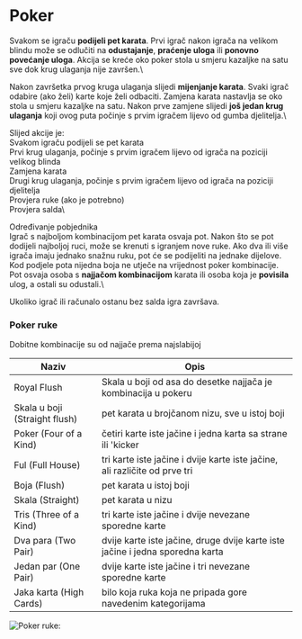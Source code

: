 # Poker

Svakom se igraču **podijeli pet karata**. Prvi igrač nakon igrača na velikom blindu može se odlučiti na **odustajanje**, **praćenje uloga** ili **ponovno povećanje uloga**. Akcija se kreće oko poker stola u smjeru kazaljke na satu sve dok krug ulaganja nije završen.\

Nakon završetka prvog kruga ulaganja slijedi **mijenjanje karata**. Svaki igrač odabire (ako želi) karte koje želi odbaciti. Zamjena karata nastavlja se oko stola u smjeru kazaljke na satu. Nakon prve zamjene slijedi **još jedan krug ulaganja** koji ovog puta počinje s prvim igračem lijevo od gumba djelitelja.\ 

Slijed akcije je:\
Svakom igraču podijeli se pet karata\
Prvi krug ulaganja, počinje s prvim igračem lijevo od igrača na poziciji velikog blinda\
Zamjena karata\
Drugi krug ulaganja, počinje s prvim igračem lijevo od igrača na poziciji djelitelja\
Provjera ruke (ako je potrebno)\
Provjera salda\

Određivanje pobjednika\
Igrač s najboljom kombinacijom pet karata osvaja pot. Nakon što se pot dodijeli najboljoj ruci, može se krenuti s igranjem nove ruke.
Ako dva ili više igrača imaju jednako snažnu ruku, pot će se podijeliti na jednake dijelove. Kod podjele pota nijedna boja ne utječe na vrijednost poker kombinacije. Pot osvaja osoba s **najjačom kombinacijom** karata ili osoba koja je **povisila** ulog, a ostali su odustali.\

Ukoliko igrač ili računalo ostanu bez salda igra završava.

### Poker ruke

Dobitne kombinacije su od najjače prema najslabijoj

 Naziv | Opis 
------------ | -------------
 Royal Flush | Skala u boji od asa do desetke najjača je kombinacija u pokeru
 Skala u boji (Straight flush) | pet karata u brojčanom nizu, sve u istoj boji 
 Poker (Four of a Kind) | četiri karte iste jačine i jedna karta sa strane ili 'kicker
 Ful (Full House) | tri karte iste jačine i dvije karte iste jačine, ali različite od prve tri
 Boja (Flush) | pet karata u istoj boji
 Skala (Straight) | pet karata u nizu
 Tris (Three of a Kind) | tri karte iste jačine i dvije nevezane sporedne karte
 Dva para (Two Pair) | dvije karte iste jačine, druge dvije karte iste jačine i jedna sporedna karta
 Jedan par (One Pair) |  dvije karte iste jačine i tri nevezane sporedne karte
 Jaka karta (High Cards) | bilo koja ruka koja ne pripada gore navedenim kategorijama
  

![Poker ruke:](https://upload.wikimedia.org/wikipedia/commons/thumb/6/64/PokerHandRankings.png/600px-PokerHandRankings.png)


